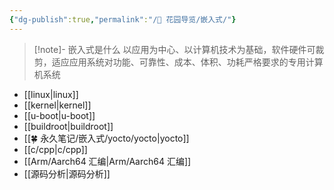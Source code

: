 ```yaml
---
{"dg-publish":true,"permalink":"/🌱 花园导览/嵌入式/"}
---
```



> [!note]- 嵌入式是什么
以应用为中心、以计算机技术为基础，软件硬件可裁剪，适应应用系统对功能、可靠性、成本、体积、功耗严格要求的专用计算机系统

- [[linux\|linux]]
- [[kernel\|kernel]]
- [[u-boot\|u-boot]]
- [[buildroot\|buildroot]]
- [[🍀 永久笔记/嵌入式/yocto/yocto\|yocto]]
- [[c/cpp\|c/cpp]]
- [[Arm/Aarch64 汇编\|Arm/Aarch64 汇编]]
- [[源码分析\|源码分析]]